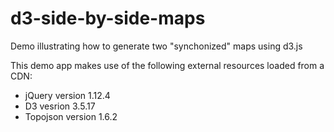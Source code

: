 # d3-side-by-side-maps
Demo illustrating how to generate two "synchonized" maps using d3.js

This demo app makes use of the following external resources loaded from a CDN:
* jQuery version 1.12.4
* D3 vesrion 3.5.17
* Topojson version 1.6.2
